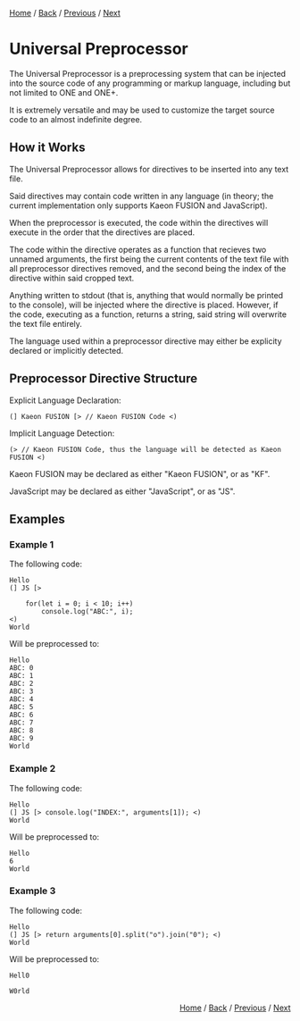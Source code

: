 [Home](https://github.com/Gallery-of-Kaeon/Kaeon-FUSION/tree/master/Kaeon%20FUSION/Documentation/README.md) /
[Back](https://github.com/Gallery-of-Kaeon/Kaeon-FUSION/tree/master/Kaeon%20FUSION/Documentation/1%20-%20Foundations/README.md) /
[Previous](https://github.com/Gallery-of-Kaeon/Kaeon-FUSION/tree/master/Kaeon%20FUSION/Documentation/1%20-%20Foundations/2%20-%20ONE%2B/README.md) /
[Next](https://github.com/Gallery-of-Kaeon/Kaeon-FUSION/tree/master/Kaeon%20FUSION/Documentation/1%20-%20Foundations/4%20-%20FUSION/README.md)

# Universal Preprocessor

The Universal Preprocessor is a preprocessing system that can be injected into the source code of any programming or markup language,
including but not limited to ONE and ONE+.

It is extremely versatile and may be used to customize the target source code to an almost indefinite degree.

## How it Works

The Universal Preprocessor allows for directives to be inserted into any text file.

Said directives may contain code written in any language (in theory; the current implementation only supports Kaeon FUSION and JavaScript).

When the preprocessor is executed,
the code within the directives will execute in the order that the directives are placed.

The code within the directive operates as a function that recieves two unnamed arguments,
the first being the current contents of the text file with all preprocessor directives removed,
and the second being the index of the directive within said cropped text.

Anything written to stdout (that is, anything that would normally be printed to the console),
will be injected where the directive is placed.
However,
if the code,
executing as a function, returns a string,
said string will overwrite the text file entirely.

The language used within a preprocessor directive may either be explicity declared or implicitly
detected.

## Preprocessor Directive Structure

Explicit Language Declaration:

    (] Kaeon FUSION [> // Kaeon FUSION Code <)

Implicit Language Detection:

    (> // Kaeon FUSION Code, thus the language will be detected as Kaeon FUSION <)

Kaeon FUSION may be declared as either "Kaeon FUSION", or as "KF".

JavaScript may be declared as either "JavaScript", or as "JS".

## Examples

### Example 1

The following code:

    Hello
    (] JS [>

    	for(let i = 0; i < 10; i++)
    		console.log("ABC:", i);
    <)
    World

Will be preprocessed to:

    Hello
    ABC: 0
    ABC: 1
    ABC: 2
    ABC: 3
    ABC: 4
    ABC: 5
    ABC: 6
    ABC: 7
    ABC: 8
    ABC: 9
    World

### Example 2

The following code:

    Hello
    (] JS [> console.log("INDEX:", arguments[1]); <)
    World

Will be preprocessed to:

    Hello
    6
    World

### Example 3

The following code:

    Hello
    (] JS [> return arguments[0].split("o").join("0"); <)
    World

Will be preprocessed to:

    Hell0
	
    W0rld

<div align="right"><p>

<a href="https://github.com/Gallery-of-Kaeon/Kaeon-FUSION/tree/master/Kaeon%20FUSION/Documentation/README.md">Home</a> / 
<a href="https://github.com/Gallery-of-Kaeon/Kaeon-FUSION/tree/master/Kaeon%20FUSION/Documentation/1%20-%20Foundations/README.md">Back</a> / 
<a href="https://github.com/Gallery-of-Kaeon/Kaeon-FUSION/tree/master/Kaeon%20FUSION/Documentation/1%20-%20Foundations/2%20-%20ONE%2B/README.md">Previous</a> / 
<a href="https://github.com/Gallery-of-Kaeon/Kaeon-FUSION/tree/master/Kaeon%20FUSION/Documentation/1%20-%20Foundations/4%20-%20FUSION/README.md">Next</a>

</p></div>